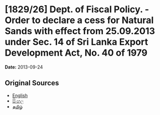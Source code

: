 # [1829/26] Dept. of Fiscal Policy. - Order to declare a cess for Natural Sands with effect from 25.09.2013 under Sec. 14 of Sri Lanka Export Development Act, No. 40 of 1979

**Date:** 2013-09-24

## Original Sources

- [English](https://documents.gov.lk/view/extra-gazettes/2013/9/1829-26_E.pdf)
- [සිංහල](https://documents.gov.lk/view/extra-gazettes/2013/9/1829-26_S.pdf)
- [தமிழ்](https://documents.gov.lk/view/extra-gazettes/2013/9/1829-26_T.pdf)
